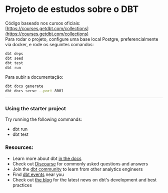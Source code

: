 # Projeto de estudos sobre o DBT

Código baseado nos cursos oficiais: [https://courses.getdbt.com/collections](https://courses.getdbt.com/collections)  
Para rodar o projeto, configure uma base local Postgre, preferencialmente via docker, e rode os seguintes comandos:

``` bash
dbt deps
dbt seed
dbt test
dbt run
```

Para subir a documentação:
``` bash
dbt docs generate
dbt docs serve --port 8001
```
-------------------------------

### Using the starter project

Try running the following commands:
- dbt run
- dbt test


### Resources:
- Learn more about dbt [in the docs](https://docs.getdbt.com/docs/introduction)
- Check out [Discourse](https://discourse.getdbt.com/) for commonly asked questions and answers
- Join the [dbt community](http://community.getbdt.com/) to learn from other analytics engineers
- Find [dbt events](https://events.getdbt.com) near you
- Check out [the blog](https://blog.getdbt.com/) for the latest news on dbt's development and best practices
